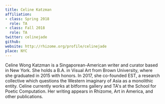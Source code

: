 ```yaml
---
title: Celine Katzman
affiliation:
- class: Spring 2018
  role: TA
- class: Fall 2018
  role: TA
twitter: celinejade
github:
website: http://rhizome.org/profile/celinejade
place: NYC
---
```

Celine Wong Katzman is a Singaporean-American writer and curator based in New York. She holds a B.A. in Visual Art from Brown University, where she graduated in 2015 with honors. In 2017, she co-founded EST, a research collective which questions the Western imaginary of Asia as a monolithic entity. Celine currently works at bitforms gallery and TA's at the School for Poetic Computation. Her writing appears in Rhizome, Art in America, and other publications.
